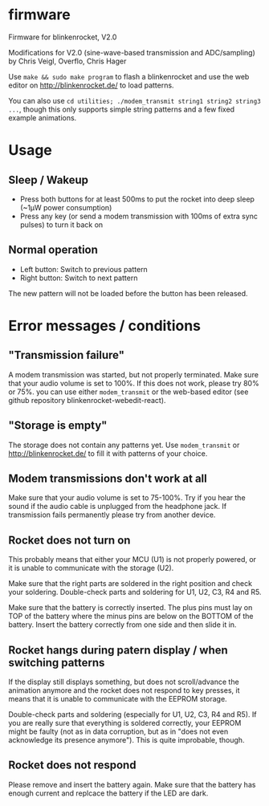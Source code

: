 # firmware
Firmware for blinkenrocket, V2.0

Modifications for V2.0 (sine-wave-based transmission and ADC/sampling) 
by Chris Veigl, Overflo, Chris Hager 


Use `make && sudo make program` to flash a blinkenrocket and use the web
editor on <http://blinkenrocket.de/> to load patterns.

You can also use `cd utilities; ./modem_transmit string1 string2 string3 ...`,
though this only supports simple string patterns and a few fixed example
animations.

# Usage

## Sleep / Wakeup

* Press both buttons for at least 500ms to put the rocket into deep sleep
  (~1µW power consumption)
* Press any key (or send a modem transmission with 100ms of extra sync pulses)
  to turn it back on

## Normal operation

* Left button: Switch to previous pattern
* Right button: Switch to next pattern

The new pattern will not be loaded before the button has been released.

# Error messages / conditions

## "Transmission failure"

A modem transmission was started, but not properly terminated. Make sure that
your audio volume is set to 100%. If this does not work, please try 80% or 75%.
you can use either `modem_transmit` or the web-based editor 
(see github repository blinkenrocket-webedit-react).

## "Storage is empty"

The storage does not contain any patterns yet. Use `modem_transmit` or
<http://blinkenrocket.de/> to fill it with patterns of your choice.

## Modem transmissions don't work at all

Make sure that your audio volume is set to 75-100%. 
Try if you hear the sound if the audio cable is unplugged from the headphone jack.
If transmission fails permanently please try from another device.

## Rocket does not turn on

This probably means that either your MCU (U1) is not properly powered,
or it is unable to communicate with the storage (U2).

Make sure that the right parts are soldered in the right position and check
your soldering. Double-check parts and soldering for U1, U2, C3, R4 and R5.

Make sure that the battery is correctly inserted. The plus pins must lay on TOP
of the battery where the minus pins are below on the BOTTOM of the battery. 
Insert the battery correctly from one side and then slide it in.

## Rocket hangs during patern display / when switching patterns

If the display still displays something, but does not scroll/advance the
animation anymore and the rocket does not respond to key presses, it means that
it is unable to communicate with the EEPROM storage.

Double-check parts and soldering (especially for U1, U2, C3, R4 and R5). If you
are really sure that everything is soldered correctly, your EEPROM might be
faulty (not as in data corruption, but as in "does not even acknowledge its
presence anymore"). This is quite improbable, though.

## Rocket does not respond

Please remove and insert the battery again. Make sure that the battery has enough
current and replcace the battery if the LED are dark.
